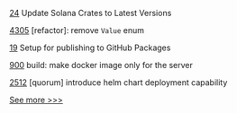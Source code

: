 
[24](https://github.com/hyperledger/solang-aqd/pull/24) Update Solana Crates to Latest Versions

[4305](https://github.com/hyperledger/iroha/pull/4305) [refactor]: remove `Value` enum

[19](https://github.com/hyperledger/aries-framework-kotlin/pull/19) Setup for publishing to GitHub Packages

[900](https://github.com/hyperledger-labs/open-enterprise-agent/pull/900) build: make docker image only for the server

[2512](https://github.com/hyperledger/bevel/pull/2512) [quorum] introduce helm chart deployment capability


[See more >>>](https://start-here.hyperledger.org/pull-requests)
